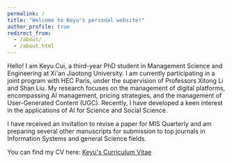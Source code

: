 ```yaml
---
permalink: /
title: "Welcome to Keyu's personal website!"
author_profile: true
redirect_from: 
  - /about/
  - /about.html
---
```


Hello! I am Keyu Cui, a third-year PhD student in Management Science and Engineering at Xi'an Jiaotong University. I am currently participating in a joint program with HEC Paris, under the supervision of Professors Xitong Li and Shan Liu. My research focuses on the management of digital platforms, encompassing AI management, pricing strategies, and the management of User-Generated Content (UGC). Recently, I have developed a keen interest in the applications of AI for Science and Social Science.

I have received an invitation to revise a paper for MIS Quarterly and am preparing several other manuscripts for submission to top journals in Information Systems and general Science fields.

You can find my CV here: [Keyu's Curriculum Vitae](../homepage/assets/CV-cui.pdf)
